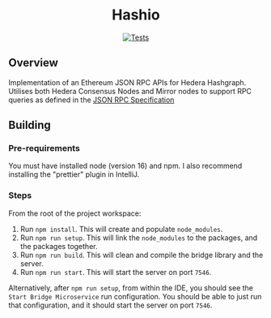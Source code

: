 <div align="center">

# Hashio

[![Tests](https://github.com/hashgraph/hedera-hashio/actions/workflows/test.yml/badge.svg?branch=main)](https://github.com/hashgraph/hedera-hashio/actions/workflows/test.yml)

</div>

## Overview

Implementation of an Ethereum JSON RPC APIs for Hedera Hashgraph. Utilises both Hedera Consensus Nodes and Mirror nodes
to support RPC queries as defined in
the [JSON RPC Specification](https://playground.open-rpc.org/?schemaUrl=https://raw.githubusercontent.com/ethereum/eth1.0-apis/assembled-spec/openrpc.json&uiSchema%5BappBar%5D%5Bui:splitView%5D=true&uiSchema%5BappBar%5D%5Bui:input%5D=false&uiSchema%5BappBar%5D%5Bui:examplesDropdown%5D=false)

## Building

### Pre-requirements

You must have installed node (version 16) and npm. I also recommend installing the "prettier" plugin in IntelliJ.

### Steps

From the root of the project workspace:

1. Run `npm install`. This will create and populate `node_modules`.
2. Run `npm run setup`. This will link the `node_modules` to the packages, and the packages together.
3. Run `npm run build`. This will clean and compile the bridge library and the server.
4. Run `npm run start`. This will start the server on port `7546`.

Alternatively, after `npm run setup`, from within the IDE, you should see the `Start Bridge Microservice`
run configuration. You should be able to just run that configuration, and it should start the server on port `7546`.

